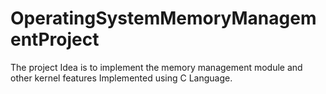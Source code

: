 # OperatingSystemMemoryManagementProject
The project Idea  is to implement the memory management module and other kernel features  Implemented using C Language.

